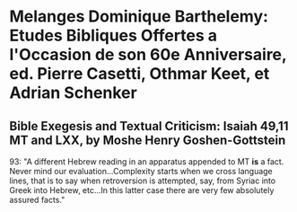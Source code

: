 # Melanges Dominique Barthelemy: Etudes Bibliques Offertes a l'Occasion de son 60e Anniversaire, ed. Pierre Casetti, Othmar Keet, et Adrian Schenker

## Bible Exegesis and Textual Criticism: Isaiah 49,11 MT and LXX, by Moshe Henry Goshen-Gottstein
93: "A different Hebrew reading in an apparatus appended to MT __is__ a fact. Never mind our evaluation...Complexity starts when we cross language lines, that is to say when retroversion is attempted, say, from Syriac into Greek into Hebrew, etc...In this latter case there are very few absolutely assured facts."
